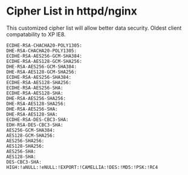 # Cipher List in httpd/nginx

This customized cipher list will allow better data security. Oldest client compatability to XP IE8.

```
ECDHE-RSA-CHACHA20-POLY1305:
DHE-RSA-CHACHA20-POLY1305:
ECDHE-RSA-AES256-GCM-SHA384:
ECDHE-RSA-AES128-GCM-SHA256:
DHE-RSA-AES256-GCM-SHA384:
DHE-RSA-AES128-GCM-SHA256:
ECDHE-RSA-AES256-SHA384:
ECDHE-RSA-AES128-SHA256:
ECDHE-RSA-AES256-SHA:
ECDHE-RSA-AES128-SHA:
DHE-RSA-AES256-SHA256:
DHE-RSA-AES128-SHA256:
DHE-RSA-AES256-SHA:
DHE-RSA-AES128-SHA:
ECDHE-RSA-DES-CBC3-SHA:
EDH-RSA-DES-CBC3-SHA:
AES256-GCM-SHA384:
AES128-GCM-SHA256:
AES256-SHA256:
AES128-SHA256:
AES256-SHA:
AES128-SHA:
DES-CBC3-SHA:
HIGH:!aNULL:!eNULL:!EXPORT:!CAMELLIA:!DES:!MD5:!PSK:!RC4
```

